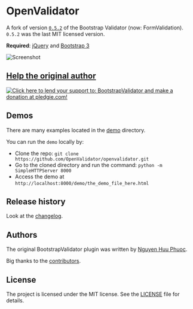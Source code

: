# OpenValidator

A fork of version [`0.5.2`](https://github.com/formvalidation/formvalidation/tree/v0.5.2) of the Bootstrap Validator (now: FormValidation). `0.5.2` was the last MIT licensed version.

__Required__: [jQuery](http://jquery.com/) and [Bootstrap 3](http://getbootstrap.com/)

![Screenshot](screenshots/demo.gif)

## [Help the original author](https://pledgie.com/campaigns/24885)

<a href="https://pledgie.com/campaigns/24885"><img alt="Click here to lend your support to: BootstrapValidator and make a donation at pledgie.com!" src="https://pledgie.com/campaigns/24885.png?skin_name=chrome" border="0" /></a>

## Demos

There are many examples located in the [demo](demo) directory.

You can run the ```demo``` locally by:

* Clone the repo: ```git clone https://github.com/OpenValidator/openvalidator.git```
* Go to the cloned directory and run the command: ```python -m SimpleHTTPServer 8000```
* Access the demo at ```http://localhost:8000/demo/the_demo_file_here.html```

## Release history

Look at the [changelog](CHANGELOG.md).

## Authors

The original BootstrapValidator plugin was written by [Nguyen Huu Phuoc](http://github.com/nghuuphuoc).

Big thanks to the [contributors](CONTRIBUTORS.md).

## License

The project is licensed under the MIT license. See the [LICENSE](LICENSE.md)
file for details.
